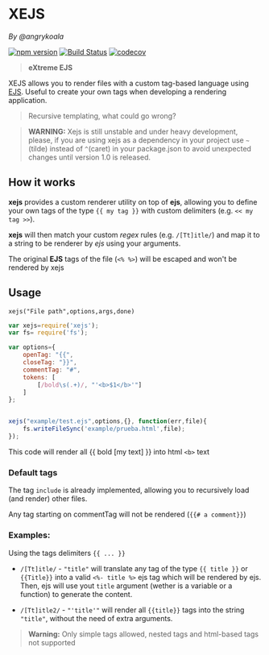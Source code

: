 XEJS
====
_By @angrykoala_

[![npm version](https://badge.fury.io/js/xejs.svg)](https://badge.fury.io/js/xejs)
[![Build Status](https://travis-ci.org/angrykoala/xejs.svg?branch=master)](https://travis-ci.org/angrykoala/xejs)
[![codecov](https://codecov.io/gh/angrykoala/xejs/branch/master/graph/badge.svg)](https://codecov.io/gh/angrykoala/xejs)


>**eXtreme EJS**

XEJS allows you to render files with a custom tag-based language using [EJS](https://github.com/mde/ejs). Useful to create your own tags when developing a rendering application.

> Recursive templating, what could go wrong?

> **WARNING:** Xejs is still unstable and under heavy development, please, if you are using xejs as a dependency in your project use `~` (tilde) instead of `^`(caret) in your package.json to avoid unexpected changes until version 1.0 is released.

## How it works
**xejs** provides a custom renderer utility on top of **ejs**, allowing you to define your own tags of the type `{{ my tag }}` with custom delimiters (e.g. `<< my tag >>`).

**xejs** will then match your custom _regex_ rules (e.g. `/[Tt]itle/`) and map it to a string to be renderer by _ejs_ using your arguments.

The original **EJS** tags of the file (`<% %>`) will be escaped and won't be rendered by xejs

## Usage

`xejs("File path",options,args,done)`

```js
var xejs=require('xejs');
var fs= require('fs');

var options={
    openTag: "{{",
    closeTag: "}}",
    commentTag: "#",
    tokens: [
        [/bold\s(.+)/, "'<b>$1</b>'"]
    ]
};


xejs("example/test.ejs",options,{}, function(err,file){
    fs.writeFileSync('example/prueba.html',file);
});
```

This code will render all {{ bold [my text] }} into html `<b>` text

### Default tags
The tag `include` is already implemented, allowing you to recursively load (and render) other files.

Any tag starting on commentTag will not be rendered (`{{# a comment}}`)

### Examples:
Using the tags delimiters `{{ ... }}`

* `/[Tt]itle/` - `"title"` will translate any tag of the type `{{ title }}` or `{{Title}}` into a valid `<%- title %>` ejs tag which will be rendered by ejs. Then, ejs will use yout `title` argument (wether is a variable or a function) to generate the content.

* `/[Tt]itle2/` - `"'title'"` will render all `{{title}}` tags into the string `"title"`, without the need of extra arguments.

>**Warning:** Only simple tags allowed, nested tags and html-based tags not supported
